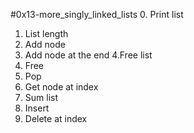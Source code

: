 #0x13-more_singly_linked_lists
0. Print list
1. List length
2. Add node
3. Add node at the end
4.Free list
5. Free
6. Pop
7. Get node at index
8. Sum list
9. Insert
10. Delete at index
